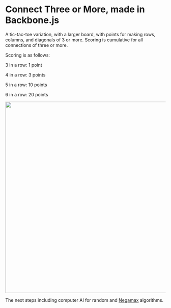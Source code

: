 Connect Three or More, made in Backbone.js
==================
A tic-tac-toe variation, with a larger board, with points for making rows, columns, and diagonals of 3 or more. Scoring is cumulative for all connections of three or more.

Scoring is as follows:

<p>3 in a row: 1 point</p>
<p>4 in a row: 3 points</p>
<p>5 in a row: 10 points</p>
<p>6 in a row: 20 points</p>

<img src="http://kevinhamiltonsmith.com/wp-content/uploads/2013/06/connect-3-or-more-backbone.png" width="600" />

The next steps including computer AI for random and <a href="http://en.wikipedia.org/wiki/Negamax">Negamax</a> algorithms.
